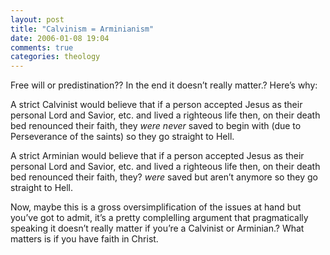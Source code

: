 ```yaml
---
layout: post
title: "Calvinism = Arminianism"
date: 2006-01-08 19:04
comments: true
categories: theology
---
```


Free will or predistination?? In the end it doesn&#8217;t really matter.? Here&#8217;s why:

A strict Calvinist would believe that if a person accepted Jesus as their personal Lord and Savior, etc. and lived a righteous life then, on their death bed renounced their faith, they <em>were never</em> saved to begin with (due to Perseverance of the saints) so they go straight to Hell.

A strict Arminian would believe that if a person accepted Jesus as their personal Lord and Savior, etc. and lived a righteous life then, on their death bed renounced their faith, they? <em>were </em>saved but aren&#8217;t anymore so they go straight to Hell.

Now, maybe this is a gross oversimplification of the issues at hand but you&#8217;ve got to admit, it&#8217;s a pretty complelling argument that pragmatically speaking it doesn&#8217;t really matter if you&#8217;re a Calvinist or Arminian.? What matters is if you have faith in Christ.